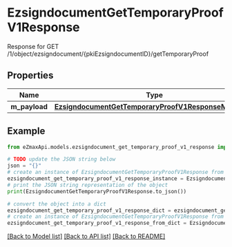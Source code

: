 # EzsigndocumentGetTemporaryProofV1Response

Response for GET /1/object/ezsigndocument/{pkiEzsigndocumentID}/getTemporaryProof

## Properties

Name | Type | Description | Notes
------------ | ------------- | ------------- | -------------
**m_payload** | [**EzsigndocumentGetTemporaryProofV1ResponseMPayload**](EzsigndocumentGetTemporaryProofV1ResponseMPayload.md) |  | 

## Example

```python
from eZmaxApi.models.ezsigndocument_get_temporary_proof_v1_response import EzsigndocumentGetTemporaryProofV1Response

# TODO update the JSON string below
json = "{}"
# create an instance of EzsigndocumentGetTemporaryProofV1Response from a JSON string
ezsigndocument_get_temporary_proof_v1_response_instance = EzsigndocumentGetTemporaryProofV1Response.from_json(json)
# print the JSON string representation of the object
print(EzsigndocumentGetTemporaryProofV1Response.to_json())

# convert the object into a dict
ezsigndocument_get_temporary_proof_v1_response_dict = ezsigndocument_get_temporary_proof_v1_response_instance.to_dict()
# create an instance of EzsigndocumentGetTemporaryProofV1Response from a dict
ezsigndocument_get_temporary_proof_v1_response_from_dict = EzsigndocumentGetTemporaryProofV1Response.from_dict(ezsigndocument_get_temporary_proof_v1_response_dict)
```
[[Back to Model list]](../README.md#documentation-for-models) [[Back to API list]](../README.md#documentation-for-api-endpoints) [[Back to README]](../README.md)



